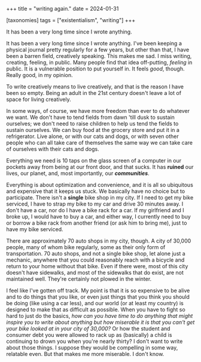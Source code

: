 +++
title = "writing again."
date = 2024-01-31

[taxonomies]
tags = ["existentialism", "writing"]
+++

It has been a very long time since I wrote anything.

<!-- more -->

It has been a very long time since I wrote anything. I've been keeping a physical journal pretty regularly for a few years, but other than that, I have been a barren field, creatively speaking. This makes me sad. I miss writing, creating, feeling, in public. Many people find that idea off-putting, _feeling_ in public. It is a vulnerable position to put yourself in. It feels _good_, though. Really good, in my opinion.

To write creatively means to live creatively, and that is the reason I have been so empty. Being an adult in the 21st century doesn't leave a lot of space for living creatively.

In some ways, of course, we have more freedom than ever to do whatever we want. We don't have to tend fields from dawn 'till dusk to sustain ourselves; we don't need to raise children to help us tend the fields to sustain ourselves. We can buy food at the grocery store and put it in a refrigerator. Live alone, or with our cats and dogs, or with seven other people who can all take care of themselves the same way we can take care of ourselves with their cats and dogs.

Everything we need is 10 taps on the glass screen of a computer in our pockets away from being at our front door, and that sucks. It has **ruined** our lives, our planet, and, most importantly, our **_communities_**.

Everything is about optimization and convenience, and it is all so ubiquitous and expensive that it keeps us stuck. We basically have no choice but to participate. There isn't a **single** bike shop in my city. If I need to get my bike serviced, I have to strap my bike to my car and drive 30 minutes away. I don't have a car, nor do I have a bike rack for a car. If my girlfriend and I broke up, I would have to buy a car, and either way, I currently need to buy or borrow a bike rack from another friend (or ask him to bring me), just to have my bike serviced.

There are approximately 70 auto shops in my city, though. A city of 30,000 people, many of whom bike regularly, some as their only form of transportation. 70 auto shops, and not a single bike shop, let alone just a mechanic, anywhere that you could reasonably reach with a bicycle and return to your home without that bike. Even if there were, most of this city doesn't have sidewalks, and most of the sidewalks that do exist, are not maintained well. They're certainly not plowed in the winter.

I feel like I've gotten off track. My point is that it is so expensive to be alive and to do things that you like, or even just things that you think you should be doing (like using a car less), and our world (or at least my country) is designed to make that as difficult as possible. When you have to fight so hard to just do the basics, _how can you have time to do anything that might inspire you to write about anything but how miserable it is that you can't get your bike looked at in your city of 30,000?_ Or how the student and consumer debt you were allowed to rack up as (basically) a child is continuing to drown you when you're nearly thirty? I don't want to write about those things. I suppose they would be compelling in some way, relatable even. But that makes me more miserable. I don't know.
